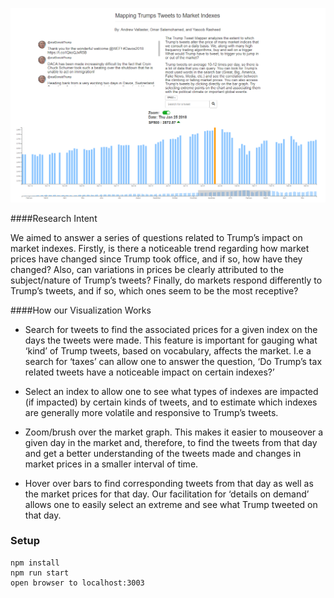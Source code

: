 
![Alt text](example.PNG)

####Research Intent

We aimed to answer a series of questions related to Trump’s impact on market indexes. Firstly, is there a
noticeable trend regarding how market prices have changed since Trump took office, and if so, how have they
changed? Also, can variations in prices be clearly attributed to the subject/nature of Trump’s tweets? Finally, do
markets respond differently to Trump’s tweets, and if so, which ones seem to be the most receptive?

####How our Visualization Works


* Search for tweets to find the associated prices for a given index on the days the tweets were made. This
feature is important for gauging what ‘kind’ of Trump tweets, based on vocabulary, affects the market. I.e a
search for ‘taxes’ can allow one to answer the question, ‘Do Trump’s tax related tweets have a noticeable
impact on certain indexes?’

* Select an index to allow one to see what types of indexes are impacted (if impacted) by certain kinds of
tweets, and to estimate which indexes are generally more volatile and responsive to Trump’s tweets.

* Zoom/brush over the market graph. This makes it easier to mouseover a given day in the market and,
therefore, to find the tweets from that day and get a better understanding of the tweets made and changes in
market prices in a smaller interval of time.

* Hover over bars to find corresponding tweets from that day as well as the market prices for that day. Our
facilitation for ‘details on demand’ allows one to easily select an extreme and see what Trump tweeted on that
day.

### Setup

    npm install
    npm run start
    open browser to localhost:3003

